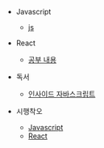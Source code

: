 
- Javascript
    - [js](javascript/javascript.md)

- React
    - [공부 내용](react/react.md)
    
- 독서
    - [인사이드 자바스크립트](book/inside_javascript.md)
    
- 시행착오
    - [Javascript](trial_and_error/javascript.md)
    - [React](trial_and_error/react.md)